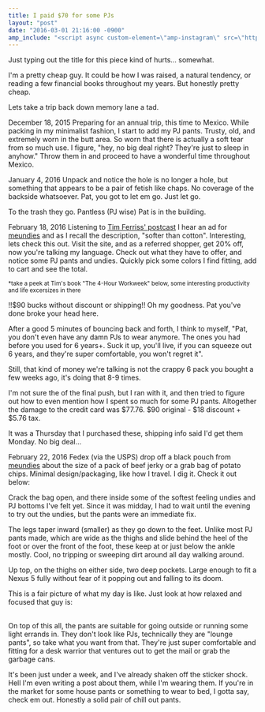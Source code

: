 ```yaml
---
title: I paid $70 for some PJs
layout: "post"
date: "2016-03-01 21:16:00 -0900"
amp_include: "<script async custom-element=\"amp-instagram\" src=\"https://cdn.ampproject.org/v0/amp-instagram-0.1.js\"></script>"
---
```


Just typing out the title for this piece kind of hurts... somewhat.

I'm a pretty cheap guy. It could be how I was raised, a natural tendency, or reading a few financial books throughout my years. But honestly pretty cheap.

Lets take a trip back down memory lane a tad.

December 18, 2015
Preparing for an annual trip, this time to Mexico. While packing in my minimalist fashion, I start to add my PJ pants. Trusty, old, and extremely worn in the butt area. So worn that there is actually a soft tear from so much use. I figure, "hey, no big deal right? They're just to sleep in anyhow." Throw them in and proceed to have a wonderful time throughout Mexico. 

January 4, 2016
Unpack and notice the hole is no longer a hole, but something that appears to be a pair of fetish like chaps. No coverage of the backside whatsoever. Pat, you got to let em go. Just let go. 

To the trash they go. Pantless (PJ wise) Pat is in the building. 

<!--excerpt-->

February 18, 2016
Listening to <a href="http://fourhourworkweek.com/podcast/" target="_blank" aria-label="The Timothy Ferriss podcast page">Tim Ferriss' postcast</a> I hear an ad for <a href="http://fbuy.me/dBlGv" target="_blank" aria-label="MeUndies promotional page">meundies</a> and as I recall the description, "softer than cotton". Interesting, lets check this out.
Visit the site, and as a referred shopper, get 20% off, now you're talking my language. Check out what they have to offer, and notice some PJ pants and undies. Quickly pick some colors I find fitting, add to cart and see the total. 

<a href="http://www.amazon.com/gp/product/0307465357/ref=as_li_tl?ie=UTF8&camp=1789&creative=9325&creativeASIN=0307465357&linkCode=as2&tag=papa00-20&linkId=J36OCZPJ6MPX3XLN" target="_blank" aria-label="Amazon product link to The four hour work week book">
<amp-img src="http://ws-na.amazon-adsystem.com/widgets/q?_encoding=UTF8&ASIN=0307465357&Format=_SL160_&ID=AsinImage&MarketPlace=US&ServiceVersion=20070822&WS=1&tag=papa00-20" alt="Book cover of The Four Hour Work Week" height="160" width="105"></amp-img>
</a>
<small>
*take a peek at Tim's book "The 4-Hour Workweek" below, some interesting productivity and life excersizes in there  
</small>


!!$90 bucks without discount or shipping!! 
Oh my goodness. Pat you've done broke your head here. 

After a good 5 minutes of bouncing back and forth, I think to myself, "Pat, you don't even have any damn PJs to wear anymore. The ones you had before you used for 6 years+. Suck it up, you'll live, if you can squeeze out 6 years, and they're super comfortable, you won't regret it".

Still, that kind of money we're talking is not the crappy 6 pack you bought a few weeks ago, it's doing that 8-9 times.

I'm not sure the of the final push, but I ran with it, and then tried to figure out how to even mention how I spent so much for some PJ pants.
Altogether the damage to the credit card was $77.76. $90 original - $18 discount + $5.76 tax.

It was a Thursday that I purchased these, shipping info said I'd get them Monday. No big deal...

February 22, 2016
Fedex (via the USPS) drop off a black pouch from <a href="http://fbuy.me/dBlGv" target="_blank">meundies</a> about the size of a pack of beef jerky or a grab bag of potato chips. Minimal design/packaging, like how I travel. I dig it. Check it out below:

<a href="/assets/img/2016/02/26/packaging.jpg" target="_blank" aria-label="Link to full size image of MeUndie's packaging">
	<amp-img src="/assets/img/2016/02/26/packaging.jpg" alt="Photo of meundies minimal packaging" height="267" width="200"></amp-img>
</a>


Crack the bag open, and there inside some of the softest feeling undies and PJ bottoms I've felt yet. Since it was midday, I had to wait until the evening to try out the undies, but the pants were an immediate fix.

The legs taper inward (smaller) as they go down to the feet. Unlike most PJ pants made, which are wide as the thighs and slide behind the heel of the foot or over the front of the foot, these keep at or just below the ankle mostly. Cool, no tripping or sweeping dirt around all day walking around.

Up top, on the thighs on either side, two deep pockets. Large enough to fit a Nexus 5 fully without fear of it popping out and falling to its doom. 

This is a fair picture of what my day is like. Just look at how relaxed and focused that guy is:

<amp-instagram
    alt="Photograph of model in MeUndie lounge pants"
    data-shortcode="75kLONSbi_"
    width="320"
    height="392">
</amp-instagram>

<br />
On top of this all, the pants are suitable for going outside or running some light errands in. They don't look like PJs, technically they are "lounge pants", so take what you want from that. They're just super comfortable and fitting for a desk warrior that ventures out to get the mail or grab the garbage cans.

It's been just under a week, and I've already shaken off the sticker shock. Hell I'm even writing a post about them, while I'm wearing them.
If you're in the market for some house pants or something to wear to bed, I gotta say, check em out. Honestly a solid pair of chill out pants.
